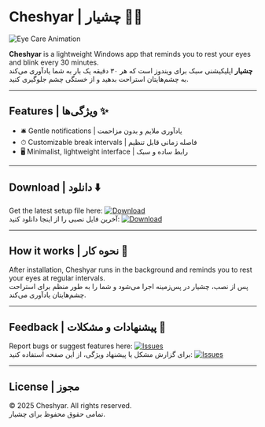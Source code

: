 # Cheshyar | چشیار 🌟👀

![Eye Care Animation](https://media3.giphy.com/media/v1.Y2lkPTc5MGI3NjExNGJ2a3N3MTNndTJrcXgxczV0NnF4aGlmNnhza2xxMjN0cTh3YXV5MCZlcD12MV9pbnRlcm5hbF9naWZfYnlfaWQmY3Q9Zw/h8vcamAc4vneDTNXwb/giphy.gif)

**Cheshyar** is a lightweight Windows app that reminds you to rest your eyes and blink every 30 minutes.  
**چشیار** اپلیکیشنی سبک برای ویندوز است که هر ۳۰ دقیقه یک بار به شما یادآوری می‌کند به چشم‌هایتان استراحت بدهید و از خستگی چشم جلوگیری کنید.

---

## Features | ویژگی‌ها ✨
- 🛎 Gentle notifications | یادآوری ملایم و بدون مزاحمت  
- ⏱ Customizable break intervals | فاصله زمانی قابل تنظیم  
- 🖥 Minimalist, lightweight interface | رابط ساده و سبک  

---

## Download | دانلود ⬇️
Get the latest setup file here: [![Download](https://img.shields.io/badge/Download-Releases-blue?style=for-the-badge)](https://github.com/iVeejay/Cheshyar/releases)  
آخرین فایل نصبی را از اینجا دانلود کنید: [![Download](https://img.shields.io/badge/Download-Releases-blue?style=for-the-badge)](https://github.com/iVeejay/Cheshyar/releases)

---

## How it works | نحوه کار 🔧
After installation, Cheshyar runs in the background and reminds you to rest your eyes at regular intervals.  
پس از نصب، چشیار در پس‌زمینه اجرا می‌شود و شما را به طور منظم برای استراحت چشم‌هایتان یادآوری می‌کند.

---

## Feedback | پیشنهادات و مشکلات 📝
Report bugs or suggest features here: [![Issues](https://img.shields.io/badge/Issues-Report-red?style=for-the-badge)](https://github.com/iVeejay/Cheshyar/issues)  
برای گزارش مشکل یا پیشنهاد ویژگی، از این صفحه استفاده کنید: [![Issues](https://img.shields.io/badge/Issues-Report-red?style=for-the-badge)](https://github.com/iVeejay/Cheshyar/issues)

---

## License | مجوز
© 2025 Cheshyar. All rights reserved.  
تمامی حقوق محفوظ برای چشیار.


